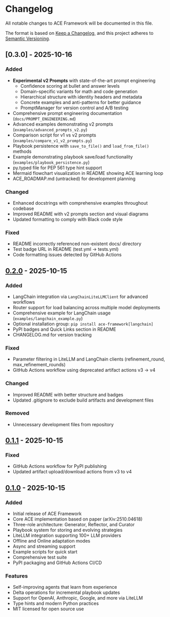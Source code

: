 # Changelog

All notable changes to ACE Framework will be documented in this file.

The format is based on [Keep a Changelog](https://keepachangelog.com/en/1.0.0/),
and this project adheres to [Semantic Versioning](https://semver.org/spec/v2.0.0.html).

## [0.3.0] - 2025-10-16

### Added
- **Experimental v2 Prompts** with state-of-the-art prompt engineering
  - Confidence scoring at bullet and answer levels
  - Domain-specific variants for math and code generation
  - Hierarchical structure with identity headers and metadata
  - Concrete examples and anti-patterns for better guidance
  - PromptManager for version control and A/B testing
- Comprehensive prompt engineering documentation (`docs/PROMPT_ENGINEERING.md`)
- Advanced examples demonstrating v2 prompts (`examples/advanced_prompts_v2.py`)
- Comparison script for v1 vs v2 prompts (`examples/compare_v1_v2_prompts.py`)
- Playbook persistence with `save_to_file()` and `load_from_file()` methods
- Example demonstrating playbook save/load functionality (`examples/playbook_persistence.py`)
- py.typed file for PEP 561 type hint support
- Mermaid flowchart visualization in README showing ACE learning loop
- ACE_ROADMAP.md (untracked) for development planning

### Changed
- Enhanced docstrings with comprehensive examples throughout codebase
- Improved README with v2 prompts section and visual diagrams
- Updated formatting to comply with Black code style

### Fixed
- README incorrectly referenced non-existent docs/ directory
- Test badge URL in README (test.yml → tests.yml)
- Code formatting issues detected by GitHub Actions

## [0.2.0] - 2025-10-15

### Added
- LangChain integration via `LangChainLiteLLMClient` for advanced workflows
- Router support for load balancing across multiple model deployments
- Comprehensive example for LangChain usage (`examples/langchain_example.py`)
- Optional installation group: `pip install ace-framework[langchain]`
- PyPI badges and Quick Links section in README
- CHANGELOG.md for version tracking

### Fixed
- Parameter filtering in LiteLLM and LangChain clients (refinement_round, max_refinement_rounds)
- GitHub Actions workflow using deprecated artifact actions v3 → v4

### Changed
- Improved README with better structure and badges
- Updated .gitignore to exclude build artifacts and development files

### Removed
- Unnecessary development files from repository

## [0.1.1] - 2025-10-15

### Fixed
- GitHub Actions workflow for PyPI publishing
- Updated artifact upload/download actions from v3 to v4

## [0.1.0] - 2025-10-15

### Added
- Initial release of ACE Framework
- Core ACE implementation based on paper (arXiv:2510.04618)
- Three-role architecture: Generator, Reflector, and Curator
- Playbook system for storing and evolving strategies
- LiteLLM integration supporting 100+ LLM providers
- Offline and Online adaptation modes
- Async and streaming support
- Example scripts for quick start
- Comprehensive test suite
- PyPI packaging and GitHub Actions CI/CD

### Features
- Self-improving agents that learn from experience
- Delta operations for incremental playbook updates
- Support for OpenAI, Anthropic, Google, and more via LiteLLM
- Type hints and modern Python practices
- MIT licensed for open source use

[0.2.0]: https://github.com/Kayba-ai/agentic-context-engine/compare/v0.1.1...v0.2.0
[0.1.1]: https://github.com/Kayba-ai/agentic-context-engine/compare/v0.1.0...v0.1.1
[0.1.0]: https://github.com/Kayba-ai/agentic-context-engine/releases/tag/v0.1.0